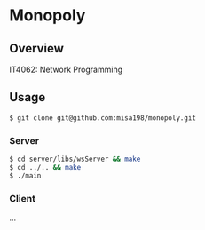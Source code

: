 # Monopoly

## Overview
IT4062: Network Programming

## Usage

```bash
$ git clone git@github.com:misa198/monopoly.git
```

### Server

```bash
$ cd server/libs/wsServer && make
$ cd ../.. && make
$ ./main
```

### Client
...